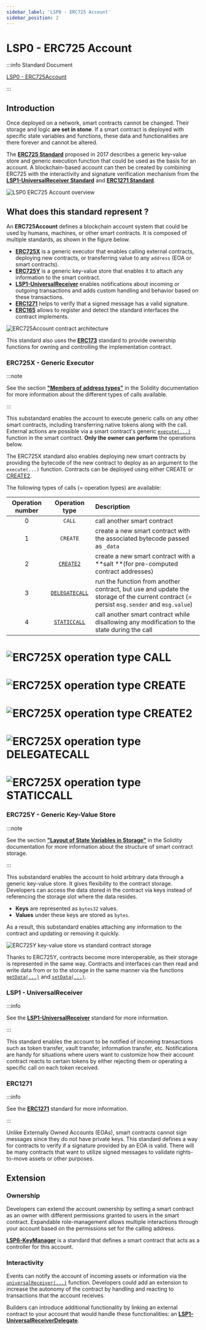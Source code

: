 ```yaml
---
sidebar_label: 'LSP0 - ERC725 Account'
sidebar_position: 2
---
```


# LSP0 - ERC725 Account

:::info Standard Document

[LSP0 - ERC725Account](https://github.com/lukso-network/LIPs/blob/main/LSPs/LSP-0-ERC725Account.md)

:::

## Introduction

Once deployed on a network, smart contracts cannot be changed. Their storage and logic **are set in stone**. If a smart contract is deployed with specific state variables and functions, these data and functionalities are there forever and cannot be altered.

The **[ERC725 Standard](https://github.com/ERC725Alliance/erc725/blob/main/docs/ERC-725.md)** proposed in 2017 describes a generic key-value store and generic execution function that could be used as the basis for an account. A blockchain-based account can then be created by combining ERC725 with the interactivity and signature verification mechanism from the **[LSP1-UniversalReceiver Standard](../generic-standards/lsp1-universal-receiver.md)** and **[ERC1271 Standard](https://eips.ethereum.org/EIPS/eip-1271)**.

![LSP0 ERC725 Account overview](/img/standards/lsp0-erc725account-overview.jpeg)

## What does this standard represent ?

An **ERC725Account** defines a blockchain account system that could be used by humans, machines, or other smart contracts. It is composed of multiple standards, as shown in the figure below.

- **[ERC725X](https://github.com/ERC725Alliance/erc725/blob/main/docs/ERC-725.md#erc725x)** is a generic executor that enables calling external contracts, deploying new contracts, or transferring value to any `address` (EOA or smart contracts).
- **[ERC725Y](https://github.com/ERC725Alliance/erc725/blob/main/docs/ERC-725.md#erc725y)** is a generic key-value store that enables it to attach any information to the smart contract.
- **[LSP1-UniversalReceiver](../generic-standards/lsp1-universal-receiver.md)** enables notifications about incoming or outgoing transactions and adds custom handling and behavior based on these transactions.
- **[ERC1271](https://eips.ethereum.org/EIPS/eip-1271)** helps to verify that a signed message has a valid signature.
- **[ERC165](https://eips.ethereum.org/EIPS/eip-165)** allows to register and detect the standard interfaces the contract implements.

![ERC725Account contract architecture](/img/standards/lsp0-erc725account-architecture.jpeg)

This standard also uses the **[ERC173](https://eips.ethereum.org/EIPS/eip-173)** standard to provide ownership functions for owning and controlling the implementation contract.

### ERC725X - Generic Executor

:::note

See the section **["Members of address types"](https://docs.soliditylang.org/en/v0.8.11/units-and-global-variables.html?highlight=staticcall#members-of-address-types)** in the Solidity documentation for more information about the different types of calls available.

:::

This substandard enables the account to execute generic calls on any other smart contracts, including transferring native tokens along with the call. External actions are possible via a smart contract's generic [`execute(...)`](../smart-contracts/lsp0-erc725-account.md#execute) function in the smart contract. **Only the owner can perform** the operations below.

The ERC725X standard also enables deploying new smart contracts by providing the bytecode of the new contract to deploy as an argument to the `execute(...)` function. Contracts can be deployed using either CREATE or [CREATE2](https://eips.ethereum.org/EIPS/eip-1014).

The following types of calls (= operation types) are available:

| Operation number |                     Operation type                     | Description                                                                                                                             |
| :--------------: | :----------------------------------------------------: | :-------------------------------------------------------------------------------------------------------------------------------------- |
|        0         |                         `CALL`                         | call another smart contract                                                                                                             |
|        1         |                        `CREATE`                        | create a new smart contract with the associated bytecode passed as `_data`                                                              |
|        2         |  [`CREATE2`](https://eips.ethereum.org/EIPS/eip-1014)  | create a new smart contract with a **salt **(for pre-computed contract addresses)                                                       |
|        3         | [`DELEGATECALL`](https://eips.ethereum.org/EIPS/eip-7) | run the function from another contract, but use and update the storage of the current contract (= persist `msg.sender` and `msg.value`) |
|        4         | [`STATICCALL`](https://eips.ethereum.org/EIPS/eip-214) | call another smart contract while disallowing any modification to the state during the call                                             |

# ![ERC725X operation type CALL](/img/standards/erc725x-operation-type-call.jpeg)

# ![ERC725X operation type CREATE](/img/standards/erc725x-operation-type-create.jpeg)

# ![ERC725X operation type CREATE2](/img/standards/erc725x-operation-type-create2.jpeg)

# ![ERC725X operation type DELEGATECALL](/img/standards/erc725x-operation-type-delegatecall.jpeg)

# ![ERC725X operation type STATICCALL](/img/standards/erc725x-operation-type-staticcall.jpeg)

### ERC725Y - Generic Key-Value Store

:::note

See the section **["Layout of State Variables in Storage"](https://docs.soliditylang.org/en/v0.8.11/internals/layout_in_storage.html)** in the Solidity documentation for more information about the structure of smart contract storage.

:::

This substandard enables the account to hold arbitrary data through a generic key-value store. It gives flexibility to the contract storage. Developers can access the data stored in the contract via keys instead of referencing the storage slot where the data resides.

- **Keys** are represented as `bytes32` values.
- **Values** under these keys are stored as `bytes`.

As a result, this substandard enables attaching any information to the contract and updating or removing it quickly.

![ERC725Y key-value store vs standard contract storage](/img/standards/erc725y-vs-standard-contract-storage.jpeg)

Thanks to ERC725Y, contracts become more interoperable, as their storage is represented in the same way. Contracts and interfaces can then read and write data from or to the storage in the same manner via the functions [`getData(...)`](../smart-contracts/lsp0-erc725-account.md) and [`setData(...)`](../smart-contracts/lsp0-erc725-account.md).

### LSP1 - UniversalReceiver

:::info

See the **[LSP1-UniversalReceiver](../generic-standards/lsp1-universal-receiver.md)** standard for more information.

:::

This standard enables the account to be notified of incoming transactions such as token transfer, vault transfer, information transfer, etc. Notifications are handy for situations where users want to customize how their account contract reacts to certain tokens by either rejecting them or operating a specific call on each token received.

### ERC1271

:::info

See the **[ERC1271](https://eips.ethereum.org/EIPS/eip-1271)** standard for more information.

:::

Unlike Externally Owned Accounts (EOAs), smart contracts cannot sign messages since they do not have private keys. This standard defines a way for contracts to verify if a signature provided by an EOA is valid. There will be many contracts that want to utilize signed messages to validate rights-to-move assets or other purposes.

## Extension

### Ownership

Developers can extend the account ownership by setting a smart contract as an owner with different permissions granted to users in the smart contract. Expandable role-management allows multiple interactions through your account based on the permissions set for the calling address.

**[LSP6-KeyManager](./lsp6-key-manager.md)** is a standard that defines a smart contract that acts as a controller for this account.

### Interactivity

Events can notify the account of incoming assets or information via the [`universalReceiver(...)`](../smart-contracts/lsp0-erc725-account.md#universalreceiver) function. Developers could add an extension to increase the autonomy of the contract by handling and reacting to transactions that the account receives.

Builders can introduce additional functionality by linking an external contract to your account that would handle these functionalities: an **[LSP1-UniversalReceiverDelegate](./lsp1-universal-receiver-delegate.md)**.
